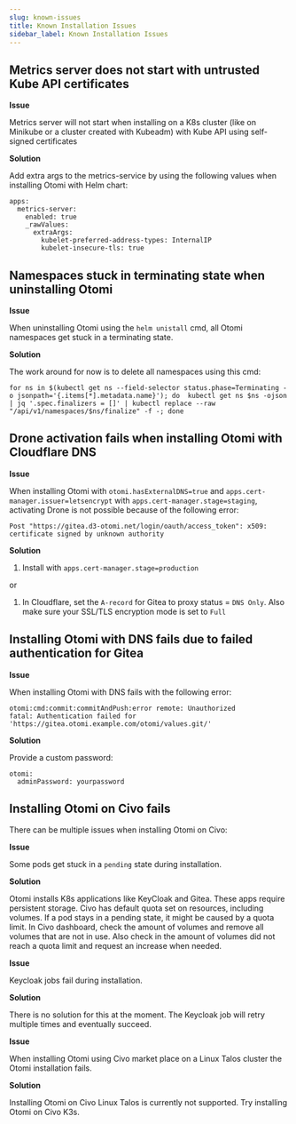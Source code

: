 ```yaml
---
slug: known-issues
title: Known Installation Issues
sidebar_label: Known Installation Issues
---
```



## Metrics server does not start with untrusted Kube API certificates

**Issue**

Metrics server will not start when installing on a K8s cluster (like on Minikube or a cluster created with Kubeadm) with Kube API using self-signed certificates

**Solution** 

Add extra args to the metrics-service by using the following values when installing Otomi with Helm chart:

```
apps:
  metrics-server:
    enabled: true
    _rawValues:
      extraArgs:
        kubelet-preferred-address-types: InternalIP
        kubelet-insecure-tls: true
```

## Namespaces stuck in terminating state when uninstalling Otomi

**Issue**

When uninstalling Otomi using the `helm unistall` cmd, all Otomi namespaces get stuck in a terminating state.

**Solution** 

The work around for now is to delete all namespaces using this cmd:

```
for ns in $(kubectl get ns --field-selector status.phase=Terminating -o jsonpath='{.items[*].metadata.name}'); do  kubectl get ns $ns -ojson | jq '.spec.finalizers = []' | kubectl replace --raw "/api/v1/namespaces/$ns/finalize" -f -; done
```

## Drone activation fails when installing Otomi with Cloudflare DNS

**Issue**

When installing Otomi with `otomi.hasExternalDNS=true` and `apps.cert-manager.issuer=letsencrypt` with `apps.cert-manager.stage=staging`, activating Drone is not possible because of the following error:

```
Post "https://gitea.d3-otomi.net/login/oauth/access_token": x509: certificate signed by unknown authority
```

**Solution** 

1. Install with `apps.cert-manager.stage=production`

or 

1. In Cloudflare, set the `A-record` for Gitea to proxy status = `DNS Only`. Also make sure your SSL/TLS encryption mode is set to `Full`


## Installing Otomi with DNS fails due to failed authentication for Gitea

**Issue**

When installing Otomi with DNS fails with the following error:

```
otomi:cmd:commit:commitAndPush:error remote: Unauthorized
fatal: Authentication failed for 'https://gitea.otomi.example.com/otomi/values.git/'
```

**Solution**

Provide a custom password:

```
otomi:
  adminPassword: yourpassword
```

## Installing Otomi on Civo fails

There can be multiple issues when installing Otomi on Civo:

**Issue**

Some pods get stuck in a `pending` state during installation.

**Solution**

Otomi installs K8s applications like KeyCloak and Gitea. These apps require persistent storage. Civo has default quota set on resources, including volumes. If a pod stays in a pending state, it might be caused by a quota limit. In Civo dashboard, check the amount of volumes and remove all volumes that are not in use. Also check in the amount of volumes did not reach a quota limit and request an increase when needed.

**Issue**

Keycloak jobs fail during installation.

**Solution**

There is no solution for this at the moment. The Keycloak job will retry multiple times and eventually succeed.

**Issue**

When installing Otomi using Civo market place on a Linux Talos cluster the Otomi installation fails.

**Solution**

Installing Otomi on Civo Linux Talos is currently not supported. Try installing Otomi on Civo K3s.

<!-- Currently, `metrics-server` is not by default installed on Linux Talos and also not by default installed by Otomi when using the `civo` provider. For now install metrics-server manually first before installing Otomi:

```bash
kubectl apply -f https://github.com/kubernetes-sigs/metrics-server/releases/latest/download/components.yaml
```

And add the following arguments to the deployment:

```yaml
      - args:
        - --kubelet-preferred-address-types=InternalIP
        - --kubelet-insecure-tls=true
```

Or install Otomi manually and add the following values:

```yaml
apps:
  metrics-server:
    enabled: true
    _rawValues:
      extraArgs:
        kubelet-preferred-address-types: InternalIP
        kubelet-insecure-tls: true
``` -->